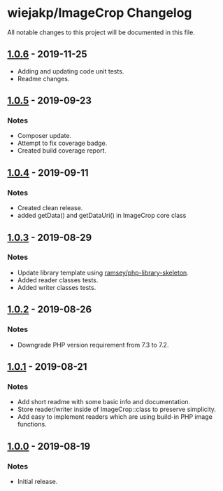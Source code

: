 # wiejakp/ImageCrop Changelog

All notable changes to this project will be documented in this file.


## [1.0.6] - 2019-11-25

* Adding and updating code unit tests.
* Readme changes.

## [1.0.5] - 2019-09-23

### Notes

* Composer update.
* Attempt to fix coverage badge.
* Created build coverage report.


## [1.0.4] - 2019-09-11

### Notes

* Created clean release.
* added getData() and getDataUri() in ImageCrop core class


## [1.0.3] - 2019-08-29

### Notes

* Update library template using [ramsey/php-library-skeleton](ramsey/php-library-skeleton).
* Added reader classes tests.
* Added writer classes tests.


## [1.0.2] - 2019-08-26

### Notes

* Downgrade PHP version requirement from 7.3 to 7.2.


## [1.0.1] - 2019-08-21

### Notes

* Add short readme with some basic info and documentation.
* Store reader/writer inside of ImageCrop::class to preserve simplicity.
* Add easy to implement readers which are using build-in PHP image functions.


## [1.0.0] - 2019-08-19

### Notes

* Initial release.


[1.0.6]: https://github.com/wiejakp/ImageCrop/releases/tag/v1.0.6
[1.0.5]: https://github.com/wiejakp/ImageCrop/releases/tag/v1.0.5
[1.0.4]: https://github.com/wiejakp/ImageCrop/releases/tag/v1.0.4
[1.0.3]: https://github.com/wiejakp/ImageCrop/releases/tag/v1.0.3
[1.0.2]: https://github.com/wiejakp/ImageCrop/releases/tag/v1.0.2
[1.0.1]: https://github.com/wiejakp/ImageCrop/releases/tag/v1.0.1
[1.0.0]: https://github.com/wiejakp/ImageCrop/releases/tag/v1.0
